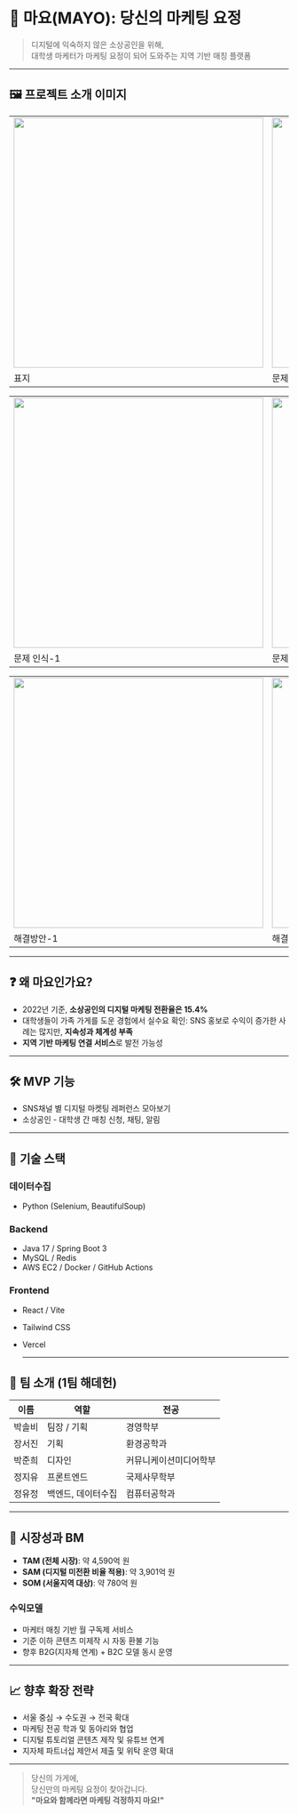 # 🧚 마요(MAYO): 당신의 마케팅 요정

> 디지털에 익숙하지 않은 소상공인을 위해,  
> 대학생 마케터가 마케팅 요정이 되어 도와주는 지역 기반 매칭 플랫폼

---

## 🖼 프로젝트 소개 이미지

| | |
|--|--|
| <img src="https://github.com/user-attachments/assets/c1c23316-6700-4627-b5e6-351e84ba42a4" width="450"/> | <img src="https://github.com/user-attachments/assets/48a470f9-6d6f-46d1-aad1-267ce1ebe663" width="450"/> |
| 표지 | 문제 인식 |

| | |
|--|--|
| <img src="https://github.com/user-attachments/assets/0b4f7e51-6dbf-4027-9ade-622ca0d6fc80" width="450"/> | <img src="https://github.com/user-attachments/assets/bacbb2de-326b-4bb4-8204-78a6fc62ed20" width="450"/> |
| 문제 인식-1 | 문제 인식-2 |

| | |
|--|--|
| <img src="https://github.com/user-attachments/assets/2b362a55-f0f6-4f5b-bbf1-961fd43608d0" width="450"/> | <img src="https://github.com/user-attachments/assets/87326606-e9c2-4ed4-a1cb-01c52b116ab5" width="450"/> |
| 해결방안-1 | 해결방안-2 |

---

## ❓ 왜 마요인가요?

- 2022년 기준, **소상공인의 디지털 마케팅 전환율은 15.4%**
- 대학생들이 가족 가게를 도운 경험에서 실수요 확인: SNS 홍보로 수익이 증가한 사례는 많지만, **지속성과 체계성 부족**
- **지역 기반 마케팅 연결 서비스**로 발전 가능성

---

## 🛠 MVP 기능

- SNS채널 별 디지털 마켓팅 레퍼런스 모아보기
- 소상공인 - 대학생 간 매칭 신청, 채팅, 알림

---

## 🧪 기술 스택
### 데이터수집
- Python (Selenium, BeautifulSoup)

### Backend
- Java 17 / Spring Boot 3
- MySQL / Redis
- AWS EC2 / Docker / GitHub Actions

### Frontend
- React / Vite
- Tailwind CSS
- Vercel

  ---

## 👥 팀 소개 (1팀 해데헌)

| 이름 | 역할 | 전공 |
|------|------|------|
| 박솔비 | 팀장 / 기획 | 경영학부 |
| 장서진 | 기획 | 환경공학과 |
| 박준희 | 디자인 | 커뮤니케이션미디어학부 |
| 정지유 | 프론트엔드 | 국제사무학부 |
| 정유정 | 백엔드, 데이터수집 | 컴퓨터공학과 |

---

## 💼 시장성과 BM

- **TAM (전체 시장)**: 약 4,590억 원  
- **SAM (디지털 미전환 비율 적용)**: 약 3,901억 원  
- **SOM (서울지역 대상)**: 약 780억 원  

### 수익모델
- 마케터 매칭 기반 월 구독제 서비스
- 기준 이하 콘텐츠 미제작 시 자동 환불 기능
- 향후 B2G(지자체 연계) + B2C 모델 동시 운영

---

## 📈 향후 확장 전략

- 서울 중심 → 수도권 → 전국 확대
- 마케팅 전공 학과 및 동아리와 협업
- 디지털 튜토리얼 콘텐츠 제작 및 유튜브 연계
- 지자체 파트너십 제안서 제출 및 위탁 운영 확대

---

> 당신의 가게에, <br>
> 당신만의 마케팅 요정이 찾아갑니다. <br>
> **"마요와 함께라면 마케팅 걱정하지 마요!"**
